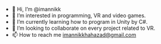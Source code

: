 - 👋 Hi, I’m @imannikk
- 👀 I’m interested in programming, VR and video games.
- 🌱 I’m currently learning how to program in Unity by C#.
- 💞️ I’m looking to collaborate on every project related to VR.
- 📫 How to reach me imannikkhahazad@gmail.com

<!---
imannikk/imannikk is a ✨ special ✨ repository because its `README.md` (this file) appears on your GitHub profile.
You can click the Preview link to take a look at your changes.
--->
